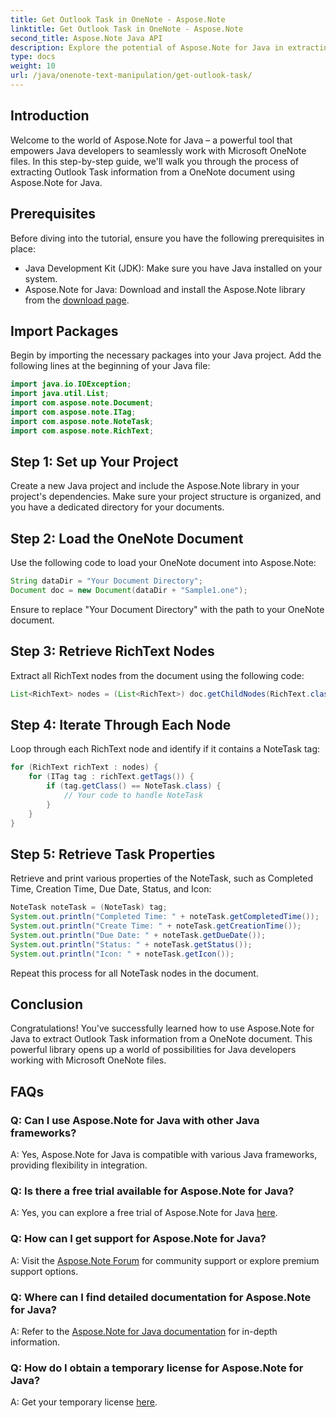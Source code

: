 ```yaml
---
title: Get Outlook Task in OneNote - Aspose.Note
linktitle: Get Outlook Task in OneNote - Aspose.Note
second_title: Aspose.Note Java API
description: Explore the potential of Aspose.Note for Java in extracting Outlook Task details from OneNote documents effortlessly. Elevate your Java development with this robust library.
type: docs
weight: 10
url: /java/onenote-text-manipulation/get-outlook-task/
---
```

## Introduction
Welcome to the world of Aspose.Note for Java – a powerful tool that empowers Java developers to seamlessly work with Microsoft OneNote files. In this step-by-step guide, we'll walk you through the process of extracting Outlook Task information from a OneNote document using Aspose.Note for Java.
## Prerequisites
Before diving into the tutorial, ensure you have the following prerequisites in place:
- Java Development Kit (JDK): Make sure you have Java installed on your system.
- Aspose.Note for Java: Download and install the Aspose.Note library from the [download page](https://releases.aspose.com/note/java/).
## Import Packages
Begin by importing the necessary packages into your Java project. Add the following lines at the beginning of your Java file:
```java
import java.io.IOException;
import java.util.List;
import com.aspose.note.Document;
import com.aspose.note.ITag;
import com.aspose.note.NoteTask;
import com.aspose.note.RichText;
```
## Step 1: Set up Your Project
Create a new Java project and include the Aspose.Note library in your project's dependencies. Make sure your project structure is organized, and you have a dedicated directory for your documents.
## Step 2: Load the OneNote Document
Use the following code to load your OneNote document into Aspose.Note:
```java
String dataDir = "Your Document Directory";
Document doc = new Document(dataDir + "Sample1.one");
```
Ensure to replace "Your Document Directory" with the path to your OneNote document.
## Step 3: Retrieve RichText Nodes
Extract all RichText nodes from the document using the following code:
```java
List<RichText> nodes = (List<RichText>) doc.getChildNodes(RichText.class);
```
## Step 4: Iterate Through Each Node
Loop through each RichText node and identify if it contains a NoteTask tag:
```java
for (RichText richText : nodes) {
    for (ITag tag : richText.getTags()) {
        if (tag.getClass() == NoteTask.class) {
            // Your code to handle NoteTask
        }
    }
}
```
## Step 5: Retrieve Task Properties
Retrieve and print various properties of the NoteTask, such as Completed Time, Creation Time, Due Date, Status, and Icon:
```java
NoteTask noteTask = (NoteTask) tag;
System.out.println("Completed Time: " + noteTask.getCompletedTime());
System.out.println("Create Time: " + noteTask.getCreationTime());
System.out.println("Due Date: " + noteTask.getDueDate());
System.out.println("Status: " + noteTask.getStatus());
System.out.println("Icon: " + noteTask.getIcon());
```
Repeat this process for all NoteTask nodes in the document.
## Conclusion
Congratulations! You've successfully learned how to use Aspose.Note for Java to extract Outlook Task information from a OneNote document. This powerful library opens up a world of possibilities for Java developers working with Microsoft OneNote files.
## FAQs
### Q: Can I use Aspose.Note for Java with other Java frameworks?
A: Yes, Aspose.Note for Java is compatible with various Java frameworks, providing flexibility in integration.
### Q: Is there a free trial available for Aspose.Note for Java?
A: Yes, you can explore a free trial of Aspose.Note for Java [here](https://releases.aspose.com/).
### Q: How can I get support for Aspose.Note for Java?
A: Visit the [Aspose.Note Forum](https://forum.aspose.com/c/note/28) for community support or explore premium support options.
### Q: Where can I find detailed documentation for Aspose.Note for Java?
A: Refer to the [Aspose.Note for Java documentation](https://reference.aspose.com/note/java/) for in-depth information.
### Q: How do I obtain a temporary license for Aspose.Note for Java?
A: Get your temporary license [here](https://purchase.aspose.com/temporary-license/).
